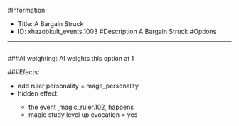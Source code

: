 #Information
 - Title: A Bargain Struck
 - ID: xhazobkult_events.1003
#Description
A Bargain Struck
#Options

___
##

###AI weighting:
AI weights this option at 1


###Efects:<ul><li>add ruler personality = mage_personality</li><li>hidden effect:</li><ul><li>the event ˻magic_ruler.102˼ happens</li><li>magic study level up evocation = yes</li></ul></ul>
